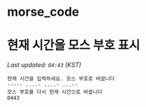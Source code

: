 # morse_code
# 현재 시간을 모스 부호 표시
<!-- MORSE_TIME_START -->
_Last updated: `04:43` (KST)_

```
현재 시간을 입력하세요. 모스 부호로 바꿉니다
----- ....- ....- ...--
모스 부호를 다시 현재 시간으로 바꿉니다
0443
```
<!-- MORSE_TIME_END -->
